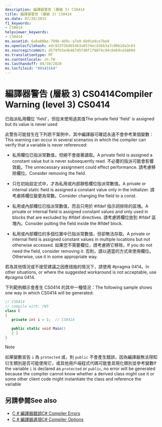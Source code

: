 ```yaml
---
description: 編譯器警告 (層級 3) CS0414
title: 編譯器警告 (層級 3) CS0414
ms.date: 07/20/2015
f1_keywords:
- CS0414
helpviewer_keywords:
- CS0414
ms.assetid: 6a0a80be-799b-4d9c-a7e0-6b91e9ce7be0
ms.openlocfilehash: edc933f3bd65463a8574ecd3bb3a7c00b2da3c63
ms.sourcegitcommit: d579fb5e4b46745fd0f1f8874c94c6469ce58604
ms.translationtype: MT
ms.contentlocale: zh-TW
ms.lasthandoff: 08/30/2020
ms.locfileid: "89143164"
---
```

# <a name="compiler-warning-level-3-cs0414"></a><span data-ttu-id="baae7-103">編譯器警告 (層級 3) CS0414</span><span class="sxs-lookup"><span data-stu-id="baae7-103">Compiler Warning (level 3) CS0414</span></span>

<span data-ttu-id="baae7-104">已指派私用欄位 'field'，但從未使用過其值</span><span class="sxs-lookup"><span data-stu-id="baae7-104">The private field 'field' is assigned but its value is never used</span></span>

<span data-ttu-id="baae7-105">此警告可能發生在下列若干案例中，其中編譯器可確認永遠不會參考某個變數：</span><span class="sxs-lookup"><span data-stu-id="baae7-105">This warning can occur in several scenarios in which the compiler can verify that a variable is never referenced:</span></span>

- <span data-ttu-id="baae7-106">私用欄位已指派常數值，但絕不會接著讀取。</span><span class="sxs-lookup"><span data-stu-id="baae7-106">A private field is assigned a constant value but is never subsequently read.</span></span> <span data-ttu-id="baae7-107">不必要的指派可能會影響效能。</span><span class="sxs-lookup"><span data-stu-id="baae7-107">The unnecessary assignment could effect performance.</span></span> <span data-ttu-id="baae7-108">請考慮移除欄位。</span><span class="sxs-lookup"><span data-stu-id="baae7-108">Consider removing the field.</span></span>

- <span data-ttu-id="baae7-109">只在初始設定式中，才為私用或內部靜態欄位指派常數值。</span><span class="sxs-lookup"><span data-stu-id="baae7-109">A private or internal static field is assigned a constant value only in the initializer.</span></span> <span data-ttu-id="baae7-110">請考慮將欄位變更為常數。</span><span class="sxs-lookup"><span data-stu-id="baae7-110">Consider changing the field to a const.</span></span>

- <span data-ttu-id="baae7-111">私用或內部欄位已指派常數值，而且只用於 #ifdef 指示詞排除的區塊。</span><span class="sxs-lookup"><span data-stu-id="baae7-111">A private or internal field is assigned constant values and only used in blocks that are excluded by #ifdef directives.</span></span> <span data-ttu-id="baae7-112">請考慮將欄位放到 #ifdef 區塊內。</span><span class="sxs-lookup"><span data-stu-id="baae7-112">Consider putting the field inside the #ifdef block.</span></span>

- <span data-ttu-id="baae7-113">私用或內部欄位的多個位置中已指派常數值，但卻無法存取。</span><span class="sxs-lookup"><span data-stu-id="baae7-113">A private or internal field is assigned constant values in multiple locations but not otherwise accessed.</span></span> <span data-ttu-id="baae7-114">如果您不需要欄位，請考慮將它移除。</span><span class="sxs-lookup"><span data-stu-id="baae7-114">If you do not need the field, consider removing it.</span></span> <span data-ttu-id="baae7-115">否則，請以適當的方式來使用欄位。</span><span class="sxs-lookup"><span data-stu-id="baae7-115">Otherwise, use it in some appropriate way.</span></span>

<span data-ttu-id="baae7-116">若為其他情況或不接受建議之因應措施的情況下，請使用 #pragma 0414。</span><span class="sxs-lookup"><span data-stu-id="baae7-116">In other situations, or where the suggested workaround is not acceptable, use #pragma 0414.</span></span>

<span data-ttu-id="baae7-117">下列範例顯示會產生 CS0414 的其中一種情況：</span><span class="sxs-lookup"><span data-stu-id="baae7-117">The following sample shows one way in which CS0414 will be generated:</span></span>

```csharp
// CS0414
// compile with: /W3
class C
{
   private int i = 1;  // CS0414

   public static void Main()
   { }
}
```

> [!NOTE]
> <span data-ttu-id="baae7-118">如果變數宣告 `i` 為 `protected` 或，則 `public` 不會產生錯誤，因為編譯器無法得知衍生類別是否可能使用它，或其他用戶端程式代碼可能會具現化類別並參考變數</span><span class="sxs-lookup"><span data-stu-id="baae7-118">If the variable `i` is declared as `protected` or `public`, no error will be generated because the compiler cannot know whether a derived class might use it or some other client code might instantiate the class and reference the variable</span></span>

## <a name="see-also"></a><span data-ttu-id="baae7-119">另請參閱</span><span class="sxs-lookup"><span data-stu-id="baae7-119">See also</span></span>

- [<span data-ttu-id="baae7-120">C # 編譯器錯誤</span><span class="sxs-lookup"><span data-stu-id="baae7-120">C# Compiler Errors</span></span>](../language-reference/compiler-messages/index.md)
- [<span data-ttu-id="baae7-121">C # 編譯器選項</span><span class="sxs-lookup"><span data-stu-id="baae7-121">C# Compiler Options</span></span>](../language-reference/compiler-options/index.md)
